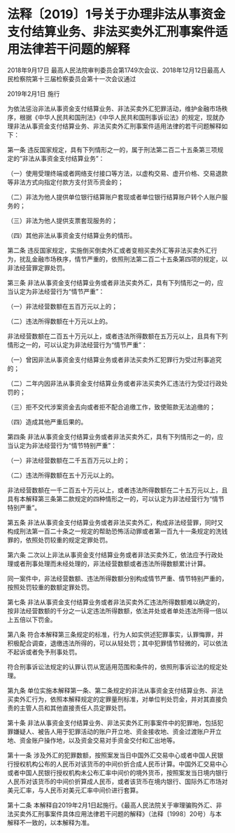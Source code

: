 # 法释〔2019〕1号关于办理非法从事资金支付结算业务、非法买卖外汇刑事案件适用法律若干问题的解释

2018年9月17日 最高人民法院审判委员会第1749次会议、2018年12月12日最高人民检察院第十三届检察委员会第十一次会议通过

2019年2月1日 施行

<!-- INFO END -->

为依法惩治非法从事资金支付结算业务、非法买卖外汇犯罪活动，维护金融市场秩序，根据《中华人民共和国刑法》《中华人民共和国刑事诉讼法》的规定，现就办理非法从事资金支付结算业务、非法买卖外汇刑事案件适用法律的若干问题解释如下：

第一条 违反国家规定，具有下列情形之一的，属于刑法第二百二十五条第三项规定的“非法从事资金支付结算业务”：

（一）使用受理终端或者网络支付接口等方法，以虚构交易、虚开价格、交易退款等非法方式向指定付款方支付货币资金的；

（二）非法为他人提供单位银行结算账户套现或者单位银行结算账户转个人账户服务的；

（三）非法为他人提供支票套现服务的；

（四）其他非法从事资金支付结算业务的情形。

第二条 违反国家规定，实施倒买倒卖外汇或者变相买卖外汇等非法买卖外汇行为，扰乱金融市场秩序，情节严重的，依照刑法第二百二十五条第四项的规定，以非法经营罪定罪处罚。

第三条 非法从事资金支付结算业务或者非法买卖外汇，具有下列情形之一的，应当认定为非法经营行为“情节严重”：

（一）非法经营数额在五百万元以上的；

（二）违法所得数额在十万元以上的。

非法经营数额在二百五十万元以上，或者违法所得数额在五万元以上，且具有下列情形之一的，可以认定为非法经营行为“情节严重”：

（一）曾因非法从事资金支付结算业务或者非法买卖外汇犯罪行为受过刑事追究的；

（二）二年内因非法从事资金支付结算业务或者非法买卖外汇违法行为受过行政处罚的；

（三）拒不交代涉案资金去向或者拒不配合追缴工作，致使赃款无法追缴的；

（四）造成其他严重后果的。

第四条 非法从事资金支付结算业务或者非法买卖外汇，具有下列情形之一的，应当认定为非法经营行为“情节特别严重”：

（一）非法经营数额在二千五百万元以上的；

（二）违法所得数额在五十万元以上的。

非法经营数额在一千二百五十万元以上，或者违法所得数额在二十五万元以上，且具有本解释第三条第二款规定的四种情形之一的，可以认定为非法经营行为“情节特别严重”。

第五条 非法从事资金支付结算业务或者非法买卖外汇，构成非法经营罪，同时又构成刑法第一百二十条之一规定的帮助恐怖活动罪或者第一百九十一条规定的洗钱罪的，依照处罚较重的规定定罪处罚。

第六条 二次以上非法从事资金支付结算业务或者非法买卖外汇，依法应予行政处理或者刑事处理而未经处理的，非法经营数额或者违法所得数额累计计算。

同一案件中，非法经营数额、违法所得数额分别构成情节严重、情节特别严重的，按照处罚较重的数额定罪处罚。

第七条 非法从事资金支付结算业务或者非法买卖外汇违法所得数额难以确定的，按非法经营数额的千分之一认定违法所得数额，依法并处或者单处违法所得一倍以上五倍以下罚金。

第八条 符合本解释第三条规定的标准，行为人如实供述犯罪事实，认罪悔罪，并积极配合调查，退缴违法所得的，可以从轻处罚；其中犯罪情节轻微的，可以依法不起诉或者免予刑事处罚。

符合刑事诉讼法规定的认罪认罚从宽适用范围和条件的，依照刑事诉讼法的规定处理。

第九条 单位实施本解释第一条、第二条规定的非法从事资金支付结算业务、非法买卖外汇行为，依照本解释规定的定罪量刑标准，对单位判处罚金，并对其直接负责的主管人员和其他直接责任人员定罪处罚。

第十条 非法从事资金支付结算业务、非法买卖外汇刑事案件中的犯罪地，包括犯罪嫌疑人、被告人用于犯罪活动的账户开立地、资金接收地、资金过渡账户开立地、资金账户操作地，以及资金交易对手资金交付和汇出地等。

第十一条 涉及外汇的犯罪数额，按照案发当日中国外汇交易中心或者中国人民银行授权机构公布的人民币对该货币的中间价折合成人民币计算。中国外汇交易中心或者中国人民银行授权机构未公布汇率中间价的境外货币，按照案发当日境内银行人民币对该货币的中间价折算成人民币，或者该货币在境内银行、国际外汇市场对美元汇率，与人民币对美元汇率中间价进行套算。

第十二条 本解释自2019年2月1日起施行。《最高人民法院关于审理骗购外汇、非法买卖外汇刑事案件具体应用法律若干问题的解释》（法释〔1998〕20号）与本解释不一致的，以本解释为准。